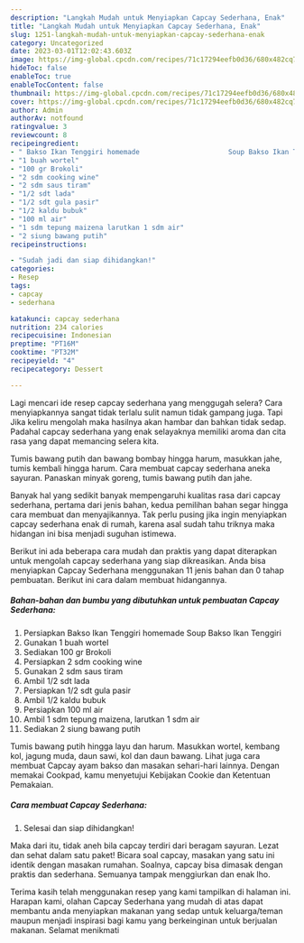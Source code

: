 ```yaml
---
description: "Langkah Mudah untuk Menyiapkan Capcay Sederhana, Enak"
title: "Langkah Mudah untuk Menyiapkan Capcay Sederhana, Enak"
slug: 1251-langkah-mudah-untuk-menyiapkan-capcay-sederhana-enak
category: Uncategorized
date: 2023-03-01T12:02:43.603Z
image: https://img-global.cpcdn.com/recipes/71c17294eefb0d36/680x482cq70/capcay-sederhana-foto-resep-utama.jpg
hideToc: false
enableToc: true
enableTocContent: false
thumbnail: https://img-global.cpcdn.com/recipes/71c17294eefb0d36/680x482cq70/capcay-sederhana-foto-resep-utama.jpg
cover: https://img-global.cpcdn.com/recipes/71c17294eefb0d36/680x482cq70/capcay-sederhana-foto-resep-utama.jpg
author: Admin
authorAv: notfound
ratingvalue: 3
reviewcount: 8
recipeingredient:
- " Bakso Ikan Tenggiri homemade                      Soup Bakso Ikan Tenggiri"
- "1 buah wortel"
- "100 gr Brokoli"
- "2 sdm cooking wine"
- "2 sdm saus tiram"
- "1/2 sdt lada"
- "1/2 sdt gula pasir"
- "1/2 kaldu bubuk"
- "100 ml air"
- "1 sdm tepung maizena larutkan 1 sdm air"
- "2 siung bawang putih"
recipeinstructions:

- "Sudah jadi dan siap dihidangkan!"
categories:
- Resep
tags:
- capcay
- sederhana

katakunci: capcay sederhana 
nutrition: 234 calories
recipecuisine: Indonesian
preptime: "PT16M"
cooktime: "PT32M"
recipeyield: "4"
recipecategory: Dessert

---
```



Lagi mencari ide resep capcay sederhana yang menggugah selera? Cara menyiapkannya sangat tidak terlalu sulit namun tidak gampang juga. Tapi Jika keliru mengolah maka hasilnya akan hambar dan bahkan tidak sedap. Padahal capcay sederhana yang enak selayaknya memiliki aroma dan cita rasa yang dapat memancing selera kita.


Tumis bawang putih dan bawang bombay hingga harum, masukkan jahe, tumis kembali hingga harum. Cara membuat capcay sederhana aneka sayuran. Panaskan minyak goreng, tumis bawang putih dan jahe.

Banyak hal yang sedikit banyak mempengaruhi kualitas rasa dari capcay sederhana, pertama dari jenis bahan, kedua pemilihan bahan segar hingga cara membuat dan menyajikannya. Tak perlu pusing jika ingin menyiapkan capcay sederhana enak di rumah, karena asal sudah tahu triknya maka hidangan ini bisa menjadi suguhan istimewa.


Berikut ini ada beberapa cara mudah dan praktis yang dapat diterapkan untuk mengolah capcay sederhana yang siap dikreasikan. Anda bisa menyiapkan Capcay Sederhana menggunakan 11 jenis bahan dan 0 tahap pembuatan. Berikut ini cara dalam membuat hidangannya.

<!--inarticleads1-->

##### Bahan-bahan dan bumbu yang dibutuhkan untuk pembuatan Capcay Sederhana:

1. Persiapkan  Bakso Ikan Tenggiri homemade                      Soup Bakso Ikan Tenggiri
1. Gunakan 1 buah wortel
1. Sediakan 100 gr Brokoli
1. Persiapkan 2 sdm cooking wine
1. Gunakan 2 sdm saus tiram
1. Ambil 1/2 sdt lada
1. Persiapkan 1/2 sdt gula pasir
1. Ambil 1/2 kaldu bubuk
1. Persiapkan 100 ml air
1. Ambil 1 sdm tepung maizena, larutkan 1 sdm air
1. Sediakan 2 siung bawang putih


Tumis bawang putih hingga layu dan harum. Masukkan wortel, kembang kol, jagung muda, daun sawi, kol dan daun bawang. Lihat juga cara membuat Capcay ayam bakso dan masakan sehari-hari lainnya. Dengan memakai Cookpad, kamu menyetujui Kebijakan Cookie dan Ketentuan Pemakaian. 

<!--inarticleads2-->

##### Cara membuat Capcay Sederhana:


1. Selesai dan siap dihidangkan!

Maka dari itu, tidak aneh bila capcay terdiri dari beragam sayuran. Lezat dan sehat dalam satu paket! Bicara soal capcay, masakan yang satu ini identik dengan masakan rumahan. Soalnya, capcay bisa dimasak dengan praktis dan sederhana. Semuanya tampak menggiurkan dan enak lho. 

Terima kasih telah menggunakan resep yang kami tampilkan di halaman ini. Harapan kami, olahan Capcay Sederhana yang mudah di atas dapat membantu anda menyiapkan makanan yang sedap untuk keluarga/teman maupun menjadi inspirasi bagi kamu yang berkeinginan untuk berjualan makanan. Selamat menikmati
